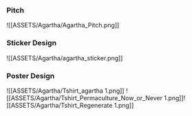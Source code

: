 
### Pitch
![[ASSETS/Agartha/Agartha_Pitch.png]]

### Sticker Design
![[ASSETS/Agartha/agartha_sticker.png]]

### Poster Design
![[ASSETS/Agartha/Tshirt_agartha 1.png]]
![[ASSETS/Agartha/Tshirt_Permaculture_Now_or_Never 1.png]]!
[[ASSETS/Agartha/Tshirt_Regenerate 1.png]]
